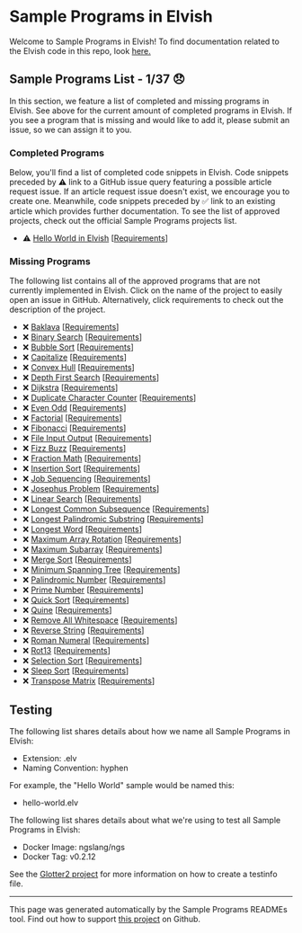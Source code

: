 # Sample Programs in Elvish

Welcome to Sample Programs in Elvish! To find documentation related to the Elvish code in this repo, look [here.](https://sampleprograms.io/languages/elvish)

## Sample Programs List - 1/37 :disappointed:

In this section, we feature a list of completed and missing programs in Elvish. See above for the current amount of completed programs in Elvish. If you see a program that is missing and would like to add it, please submit an issue, so we can assign it to you.

### Completed Programs

Below, you'll find a list of completed code snippets in Elvish. Code snippets preceded by :warning: link to a GitHub issue query featuring a possible article request issue. If an article request issue doesn't exist, we encourage you to create one. Meanwhile, code snippets preceded by :white_check_mark: link to an existing article which provides further documentation. To see the list of approved projects, check out the official Sample Programs projects list.

- :warning: [Hello World in Elvish](https://github.com//TheRenegadeCoder/sample-programs-website/issues?utf8=%E2%9C%93&q=is%3Aissue+is%3Aopen+hello+world+elvish) [[Requirements](https://sampleprograms.io/projects/hello-world)]

### Missing Programs

The following list contains all of the approved programs that are not currently implemented in Elvish. Click on the name of the project to easily open an issue in GitHub. Alternatively, click requirements to check out the description of the project.

- :x: [Baklava](https://github.com/TheRenegadeCoder/sample-programs/issues/new?assignees=&labels=enhancement,baklava&template=code-snippet-request.md&title=Add+Baklava+in+Elvish) [[Requirements](https://sampleprograms.io/projects/baklava)]
- :x: [Binary Search](https://github.com/TheRenegadeCoder/sample-programs/issues/new?assignees=&labels=enhancement,binary+search&template=code-snippet-request.md&title=Add+Binary+Search+in+Elvish) [[Requirements](https://sampleprograms.io/projects/binary-search)]
- :x: [Bubble Sort](https://github.com/TheRenegadeCoder/sample-programs/issues/new?assignees=&labels=enhancement,bubble+sort&template=code-snippet-request.md&title=Add+Bubble+Sort+in+Elvish) [[Requirements](https://sampleprograms.io/projects/bubble-sort)]
- :x: [Capitalize](https://github.com/TheRenegadeCoder/sample-programs/issues/new?assignees=&labels=enhancement,capitalize&template=code-snippet-request.md&title=Add+Capitalize+in+Elvish) [[Requirements](https://sampleprograms.io/projects/capitalize)]
- :x: [Convex Hull](https://github.com/TheRenegadeCoder/sample-programs/issues/new?assignees=&labels=enhancement,convex+hull&template=code-snippet-request.md&title=Add+Convex+Hull+in+Elvish) [[Requirements](https://sampleprograms.io/projects/convex-hull)]
- :x: [Depth First Search](https://github.com/TheRenegadeCoder/sample-programs/issues/new?assignees=&labels=enhancement,depth+first+search&template=code-snippet-request.md&title=Add+Depth+First+Search+in+Elvish) [[Requirements](https://sampleprograms.io/projects/depth-first-search)]
- :x: [Dijkstra](https://github.com/TheRenegadeCoder/sample-programs/issues/new?assignees=&labels=enhancement,dijkstra&template=code-snippet-request.md&title=Add+Dijkstra+in+Elvish) [[Requirements](https://sampleprograms.io/projects/dijkstra)]
- :x: [Duplicate Character Counter](https://github.com/TheRenegadeCoder/sample-programs/issues/new?assignees=&labels=enhancement,duplicate+character+counter&template=code-snippet-request.md&title=Add+Duplicate+Character+Counter+in+Elvish) [[Requirements](https://sampleprograms.io/projects/duplicate-character-counter)]
- :x: [Even Odd](https://github.com/TheRenegadeCoder/sample-programs/issues/new?assignees=&labels=enhancement,even+odd&template=code-snippet-request.md&title=Add+Even+Odd+in+Elvish) [[Requirements](https://sampleprograms.io/projects/even-odd)]
- :x: [Factorial](https://github.com/TheRenegadeCoder/sample-programs/issues/new?assignees=&labels=enhancement,factorial&template=code-snippet-request.md&title=Add+Factorial+in+Elvish) [[Requirements](https://sampleprograms.io/projects/factorial)]
- :x: [Fibonacci](https://github.com/TheRenegadeCoder/sample-programs/issues/new?assignees=&labels=enhancement,fibonacci&template=code-snippet-request.md&title=Add+Fibonacci+in+Elvish) [[Requirements](https://sampleprograms.io/projects/fibonacci)]
- :x: [File Input Output](https://github.com/TheRenegadeCoder/sample-programs/issues/new?assignees=&labels=enhancement,file+input+output&template=code-snippet-request.md&title=Add+File+Input+Output+in+Elvish) [[Requirements](https://sampleprograms.io/projects/file-input-output)]
- :x: [Fizz Buzz](https://github.com/TheRenegadeCoder/sample-programs/issues/new?assignees=&labels=enhancement,fizz+buzz&template=code-snippet-request.md&title=Add+Fizz+Buzz+in+Elvish) [[Requirements](https://sampleprograms.io/projects/fizz-buzz)]
- :x: [Fraction Math](https://github.com/TheRenegadeCoder/sample-programs/issues/new?assignees=&labels=enhancement,fraction+math&template=code-snippet-request.md&title=Add+Fraction+Math+in+Elvish) [[Requirements](https://sampleprograms.io/projects/fraction-math)]
- :x: [Insertion Sort](https://github.com/TheRenegadeCoder/sample-programs/issues/new?assignees=&labels=enhancement,insertion+sort&template=code-snippet-request.md&title=Add+Insertion+Sort+in+Elvish) [[Requirements](https://sampleprograms.io/projects/insertion-sort)]
- :x: [Job Sequencing](https://github.com/TheRenegadeCoder/sample-programs/issues/new?assignees=&labels=enhancement,job+sequencing&template=code-snippet-request.md&title=Add+Job+Sequencing+in+Elvish) [[Requirements](https://sampleprograms.io/projects/job-sequencing)]
- :x: [Josephus Problem](https://github.com/TheRenegadeCoder/sample-programs/issues/new?assignees=&labels=enhancement,josephus+problem&template=code-snippet-request.md&title=Add+Josephus+Problem+in+Elvish) [[Requirements](https://sampleprograms.io/projects/josephus-problem)]
- :x: [Linear Search](https://github.com/TheRenegadeCoder/sample-programs/issues/new?assignees=&labels=enhancement,linear+search&template=code-snippet-request.md&title=Add+Linear+Search+in+Elvish) [[Requirements](https://sampleprograms.io/projects/linear-search)]
- :x: [Longest Common Subsequence](https://github.com/TheRenegadeCoder/sample-programs/issues/new?assignees=&labels=enhancement,longest+common+subsequence&template=code-snippet-request.md&title=Add+Longest+Common+Subsequence+in+Elvish) [[Requirements](https://sampleprograms.io/projects/longest-common-subsequence)]
- :x: [Longest Palindromic Substring](https://github.com/TheRenegadeCoder/sample-programs/issues/new?assignees=&labels=enhancement,longest+palindromic+substring&template=code-snippet-request.md&title=Add+Longest+Palindromic+Substring+in+Elvish) [[Requirements](https://sampleprograms.io/projects/longest-palindromic-substring)]
- :x: [Longest Word](https://github.com/TheRenegadeCoder/sample-programs/issues/new?assignees=&labels=enhancement,longest+word&template=code-snippet-request.md&title=Add+Longest+Word+in+Elvish) [[Requirements](https://sampleprograms.io/projects/longest-word)]
- :x: [Maximum Array Rotation](https://github.com/TheRenegadeCoder/sample-programs/issues/new?assignees=&labels=enhancement,maximum+array+rotation&template=code-snippet-request.md&title=Add+Maximum+Array+Rotation+in+Elvish) [[Requirements](https://sampleprograms.io/projects/maximum-array-rotation)]
- :x: [Maximum Subarray](https://github.com/TheRenegadeCoder/sample-programs/issues/new?assignees=&labels=enhancement,maximum+subarray&template=code-snippet-request.md&title=Add+Maximum+Subarray+in+Elvish) [[Requirements](https://sampleprograms.io/projects/maximum-subarray)]
- :x: [Merge Sort](https://github.com/TheRenegadeCoder/sample-programs/issues/new?assignees=&labels=enhancement,merge+sort&template=code-snippet-request.md&title=Add+Merge+Sort+in+Elvish) [[Requirements](https://sampleprograms.io/projects/merge-sort)]
- :x: [Minimum Spanning Tree](https://github.com/TheRenegadeCoder/sample-programs/issues/new?assignees=&labels=enhancement,minimum+spanning+tree&template=code-snippet-request.md&title=Add+Minimum+Spanning+Tree+in+Elvish) [[Requirements](https://sampleprograms.io/projects/minimum-spanning-tree)]
- :x: [Palindromic Number](https://github.com/TheRenegadeCoder/sample-programs/issues/new?assignees=&labels=enhancement,palindromic+number&template=code-snippet-request.md&title=Add+Palindromic+Number+in+Elvish) [[Requirements](https://sampleprograms.io/projects/palindromic-number)]
- :x: [Prime Number](https://github.com/TheRenegadeCoder/sample-programs/issues/new?assignees=&labels=enhancement,prime+number&template=code-snippet-request.md&title=Add+Prime+Number+in+Elvish) [[Requirements](https://sampleprograms.io/projects/prime-number)]
- :x: [Quick Sort](https://github.com/TheRenegadeCoder/sample-programs/issues/new?assignees=&labels=enhancement,quick+sort&template=code-snippet-request.md&title=Add+Quick+Sort+in+Elvish) [[Requirements](https://sampleprograms.io/projects/quick-sort)]
- :x: [Quine](https://github.com/TheRenegadeCoder/sample-programs/issues/new?assignees=&labels=enhancement,quine&template=code-snippet-request.md&title=Add+Quine+in+Elvish) [[Requirements](https://sampleprograms.io/projects/quine)]
- :x: [Remove All Whitespace](https://github.com/TheRenegadeCoder/sample-programs/issues/new?assignees=&labels=enhancement,remove+all+whitespace&template=code-snippet-request.md&title=Add+Remove+All+Whitespace+in+Elvish) [[Requirements](https://sampleprograms.io/projects/remove-all-whitespace)]
- :x: [Reverse String](https://github.com/TheRenegadeCoder/sample-programs/issues/new?assignees=&labels=enhancement,reverse+string&template=code-snippet-request.md&title=Add+Reverse+String+in+Elvish) [[Requirements](https://sampleprograms.io/projects/reverse-string)]
- :x: [Roman Numeral](https://github.com/TheRenegadeCoder/sample-programs/issues/new?assignees=&labels=enhancement,roman+numeral&template=code-snippet-request.md&title=Add+Roman+Numeral+in+Elvish) [[Requirements](https://sampleprograms.io/projects/roman-numeral)]
- :x: [Rot13](https://github.com/TheRenegadeCoder/sample-programs/issues/new?assignees=&labels=enhancement,rot13&template=code-snippet-request.md&title=Add+Rot13+in+Elvish) [[Requirements](https://sampleprograms.io/projects/rot13)]
- :x: [Selection Sort](https://github.com/TheRenegadeCoder/sample-programs/issues/new?assignees=&labels=enhancement,selection+sort&template=code-snippet-request.md&title=Add+Selection+Sort+in+Elvish) [[Requirements](https://sampleprograms.io/projects/selection-sort)]
- :x: [Sleep Sort](https://github.com/TheRenegadeCoder/sample-programs/issues/new?assignees=&labels=enhancement,sleep+sort&template=code-snippet-request.md&title=Add+Sleep+Sort+in+Elvish) [[Requirements](https://sampleprograms.io/projects/sleep-sort)]
- :x: [Transpose Matrix](https://github.com/TheRenegadeCoder/sample-programs/issues/new?assignees=&labels=enhancement,transpose+matrix&template=code-snippet-request.md&title=Add+Transpose+Matrix+in+Elvish) [[Requirements](https://sampleprograms.io/projects/transpose-matrix)]

## Testing

The following list shares details about how we name all Sample Programs in Elvish:

- Extension: .elv
- Naming Convention: hyphen

For example, the "Hello World" sample would be named this:

- hello-world.elv

The following list shares details about what we're using to test all Sample Programs in Elvish:

- Docker Image: ngslang/ngs
- Docker Tag: v0.2.12

See the [Glotter2 project](https://github.com/rzuckerm/glotter2) for more information on how to create a testinfo file.

***

This page was generated automatically by the Sample Programs READMEs tool. Find out how to support [this project](https://github.com/TheRenegadeCoder/sample-programs-readmes) on Github.